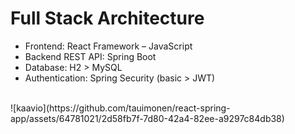 # Full Stack Architecture
- Frontend: React Framework – JavaScript
- Backend REST API: Spring Boot
- Database: H2 > MySQL
- Authentication: Spring Security (basic > JWT)

<br>
![kaavio](https://github.com/tauimonen/react-spring-app/assets/64781021/2d58fb7f-7d80-42a4-82ee-a9297c84db38)

